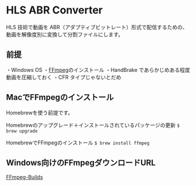 # HLS ABR Converter

HLS 技術で動画を ABR（アダプティブビットレート）形式で配信するための、動画を解像度別に変換して分割ファイルにします。

## 前提

・Windows OS
・[FFmpeg](https://www.ffmpeg.org/)のインストール
・HandBrake であらかじめある程度動画を圧縮しておく
・CFR タイプじゃないとだめ


## MacでFFmpegのインストール
Homebrewを使う前提です。

Homebrewのアップグレード＋インストールされているパッケージの更新
`$ brew upgrade`

HomebrewでFFmpegのインストール
`$ brew install ffmpeg`

## Windows向けのFFmpegダウンロードURL
[FFmpeg-Builds](https://github.com/BtbN/FFmpeg-Builds/releases)
